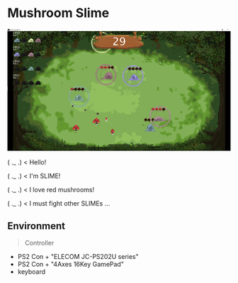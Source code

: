 # Mushroom Slime

![ss](ss.png)

( ._ .) < Hello!

( ._ .) < I'm SLIME!

( ._ .) < I love red mushrooms!

( ._ .) < I must fight other SLIMEs ...

## Environment

> Controller

* PS2 Con + "ELECOM JC-PS202U series"
* PS2 Con + "4Axes 16Key GamePad"
* keyboard
